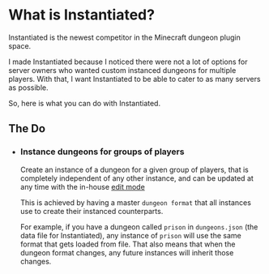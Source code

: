 # What is Instantiated?

Instantiated is the newest competitor in the Minecraft dungeon plugin space. 

I made Instantiated because I noticed there were not a lot of options for server owners who wanted custom instanced dungeons for multiple players. With that, I want Instantiated to be able to cater to as many servers as possible.

So, here is what you can do with Instantiated.

## The Do

- ### Instance dungeons for groups of players

    Create an instance of a dungeon for a given group of players, that is completely independent of any other instance, and can be updated at any time with the in-house [edit mode](../usage/editmode.md#the-edit-mode)

    This is achieved by having a master `dungeon format` that all instances use to create their instanced counterparts. 

    For example, if you have a dungeon called `prison` in `dungeons.json` (the data file for Instantiated), any instance of `prison` will use the same format that gets loaded from file. That also means that when the dungeon format changes, any future instances will inherit those changes.